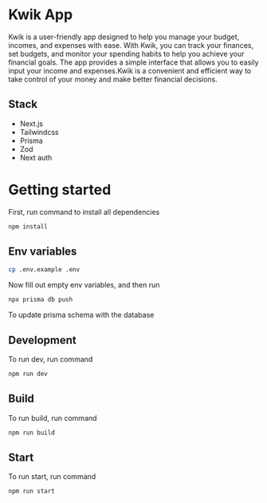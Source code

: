 # Kwik App

Kwik is a user-friendly app designed to help you manage your budget, incomes, and expenses with ease. With Kwik, you can track your finances, set budgets, and monitor your spending habits to help you achieve your financial goals. The app provides a simple interface that allows you to easily input your income and expenses.Kwik is a convenient and efficient way to take control of your money and make better financial decisions.

## Stack

- Next.js
- Tailwindcss
- Prisma
- Zod
- Next auth

# Getting started

First, run command to install all dependencies

```bash
npm install
```

## Env variables

```bash
cp .env.example .env
```

Now fill out empty env variables, and then run

```bash
npx prisma db push
```

To update prisma schema with the database

## Development

To run dev, run command

```bash
npm run dev
```

## Build

To run build, run command

```bash
npm run build
```

## Start

To run start, run command

```bash
npm run start
```
